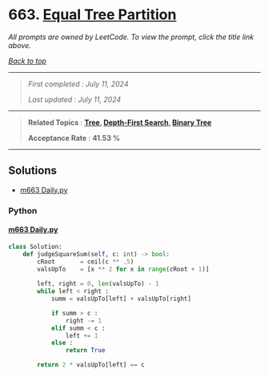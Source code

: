 # 663. [Equal Tree Partition](<https://leetcode.com/problems/equal-tree-partition>)

*All prompts are owned by LeetCode. To view the prompt, click the title link above.*

*[Back to top](<../README.md>)*

------

> *First completed : July 11, 2024*
>
> *Last updated : July 11, 2024*

------

> **Related Topics** : **[Tree](<by_topic/Tree.md>), [Depth-First Search](<by_topic/Depth-First Search.md>), [Binary Tree](<by_topic/Binary Tree.md>)**
>
> **Acceptance Rate** : **41.53 %**

------

## Solutions

- [m663 Daily.py](<../my-submissions/m663 Daily.py>)
### Python
#### [m663 Daily.py](<../my-submissions/m663 Daily.py>)
```Python
class Solution:
    def judgeSquareSum(self, c: int) -> bool:
        cRoot       = ceil(c ** .5)
        valsUpTo    = [x ** 2 for x in range(cRoot + 1)]
        
        left, right = 0, len(valsUpTo) - 1
        while left < right :
            summ = valsUpTo[left] + valsUpTo[right]

            if summ > c :
                right -= 1
            elif summ < c :
                left += 1
            else :
                return True

        return 2 * valsUpTo[left] == c
```

